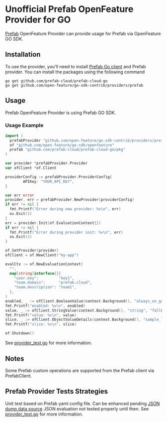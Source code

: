 # Unofficial Prefab OpenFeature Provider for GO

[Prefab](https://www.prefab.cloud/) OpenFeature Provider can provide usage for Prefab via OpenFeature GO SDK.

## Installation

To use the provider, you'll need to install [Prefab Go client](https://github.com/prefab-cloud/prefab-cloud-go) and Prefab provider. You can install the packages using the following command

```shell
go get github.com/prefab-cloud/prefab-cloud-go
go get github.com/open-feature/go-sdk-contrib/providers/prefab
```

## Usage
Prefab OpenFeature Provider is using Prefab GO SDK.

### Usage Example

```go
import (
  prefabProvider "github.com/open-feature/go-sdk-contrib/providers/prefab/pkg"
  of "github.com/open-feature/go-sdk/openfeature"
  prefab "github.com/prefab-cloud/prefab-cloud-go/pkg"
)

var provider *prefabProvider.Provider
var ofClient *of.Client

providerConfig := prefabProvider.ProviderConfig{
		APIKey: "YOUR_API_KEY",
}

var err error
provider, err = prefabProvider.NewProvider(providerConfig)
if err != nil {
  fmt.Printf("Error during new provider: %v\n", err)
  os.Exit(1)
}
err = provider.Init(of.EvaluationContext{})
if err != nil {
  fmt.Printf("Error during provider init: %v\n", err)
  os.Exit(1)
}

of.SetProvider(provider)
ofClient = of.NewClient("my-app")

evalCtx := of.NewEvaluationContext(
  "",
  map[string]interface{}{
    "user.key":         "key1",
    "team.domain":      "prefab.cloud",
    "team.description": "team1",
  },
)
enabled, _ := ofClient.BooleanValue(context.Background(), "always_on_gate", false, evalCtx)
fmt.Printf("enabled: %v\n", enabled)
value, _ := ofClient.StringValue(context.Background(), "string", "fallback", evalCtx)
fmt.Printf("value: %v\n", value)
slice, _ := ofClient.ObjectValueDetails(context.Background(), "sample_list", []string{"a2", "b2"}, evalCtx)
fmt.Printf("slice: %v\n", slice)

of.Shutdown()

```
See [provider_test.go](./pkg/provider_test.go) for more information.

## Notes
Some Prefab custom operations are supported from the Prefab client via PrefabClient.

## Prefab Provider Tests Strategies

Unit test based on Prefab yaml config file. 
Can be enhanced pending [JSON dump data source](https://github.com/prefab-cloud/prefab-cloud-go/blob/0e3d5a4ba7171bbc4484cc99ccaad4c0c32d7e81/README.md?plain=1#L58)
JSON evaluation not tested properly until then.
See [provider_test.go](./pkg/provider_test.go) for more information.
